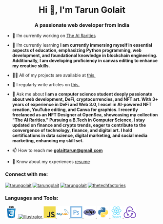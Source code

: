 <h1 align="center">Hi 👋, I'm Tarun Golait</h1>
<h3 align="center">A passionate web developer from India</h3>

- 🔭 I’m currently working on [The AI Rarities](https://opensea.io/collection/the-ai-rarities)

- 🌱 I’m currently learning **I am currently immersing myself in essential aspects of education, emphasizing Python programming, web development, and foundational knowledge in blockchain engineering. Additionally, I am developing proficiency in canvas editing to enhance my creative skills.**

- 👨‍💻 All of my projects are available at [this.](https://tarungolait.github.io/tarungolait-portfolio)

- 📝 I regularly write articles on [this.](https://tarungolait.github.io/tarungolait-portfolio)

- 💬 Ask me about **I am a computer science student deeply passionate about web development, DeFi, cryptocurrencies, and NFT art. With 3+ years of experience in DeFi and Web 3.0, I excel in AI-powered NFT creation, YouTube editing, and Canva for graphics. I recently freelanced as an NFT Designer at OpenSea, showcasing my collection "The AI Rarities." Pursuing a B.Tech in Computer Science, I stay updated on finance and crypto trends, eager to contribute to the convergence of technology, finance, and digital art. I hold certifications in data science, digital marketing, and social media marketing, enhancing my skill set.**

- 📫 How to reach me **golaittarun@gmail.com**

- 📄 Know about my experiences [resume](https://drive.google.com/file/d/1sFn5EZ1ZVvEzVMFrPXnn9XtJx5ScNe4x/view?usp=sharing)

<h3 align="left">Connect with me:</h3>
<p align="left">
<a href="https://twitter.com/tarungolait" target="blank"><img align="center" src="https://raw.githubusercontent.com/rahuldkjain/github-profile-readme-generator/master/src/images/icons/Social/twitter.svg" alt="tarungolait" height="30" width="40" /></a>
<a href="www.linkedin.com/in/tarun-golait-36834a282" target="blank"><img align="center" src="https://raw.githubusercontent.com/rahuldkjain/github-profile-readme-generator/master/src/images/icons/Social/linked-in-alt.svg" alt="tarungolait" height="30" width="40" /></a>
<a href="https://instagram.com/tarungolait" target="blank"><img align="center" src="https://raw.githubusercontent.com/rahuldkjain/github-profile-readme-generator/master/src/images/icons/Social/instagram.svg" alt="tarungolait" height="30" width="40" /></a>
<a href="https://youtube.com/@thetechfactories?si=AhswIddThCJU1pRL" target="blank"><img align="center" src="https://raw.githubusercontent.com/rahuldkjain/github-profile-readme-generator/master/src/images/icons/Social/youtube.svg" alt="thetechfactories" height="30" width="40" /></a>
</p>

<h3 align="left">Languages and Tools:</h3>
<p align="left"> <a href="https://www.w3schools.com/css/" target="_blank" rel="noreferrer"> <img src="https://raw.githubusercontent.com/devicons/devicon/master/icons/css3/css3-original-wordmark.svg" alt="css3" width="40" height="40"/> </a> <a href="https://www.adobe.com/in/products/illustrator.html" target="_blank" rel="noreferrer"> <img src="https://www.vectorlogo.zone/logos/adobe_illustrator/adobe_illustrator-icon.svg" alt="illustrator" width="40" height="40"/> </a> <a href="https://developer.mozilla.org/en-US/docs/Web/JavaScript" target="_blank" rel="noreferrer"> <img src="https://raw.githubusercontent.com/devicons/devicon/master/icons/javascript/javascript-original.svg" alt="javascript" width="40" height="40"/> </a> <a href="https://www.mysql.com/" target="_blank" rel="noreferrer"> <img src="https://raw.githubusercontent.com/devicons/devicon/master/icons/mysql/mysql-original-wordmark.svg" alt="mysql" width="40" height="40"/> </a> <a href="https://www.photoshop.com/en" target="_blank" rel="noreferrer"> <img src="https://raw.githubusercontent.com/devicons/devicon/master/icons/photoshop/photoshop-line.svg" alt="photoshop" width="40" height="40"/> </a> <a href="https://www.php.net" target="_blank" rel="noreferrer"> <img src="https://raw.githubusercontent.com/devicons/devicon/master/icons/php/php-original.svg" alt="php" width="40" height="40"/> </a> <a href="https://www.python.org" target="_blank" rel="noreferrer"> <img src="https://raw.githubusercontent.com/devicons/devicon/master/icons/python/python-original.svg" alt="python" width="40" height="40"/> </a> <a href="https://reactjs.org/" target="_blank" rel="noreferrer"> <img src="https://raw.githubusercontent.com/devicons/devicon/master/icons/react/react-original-wordmark.svg" alt="react" width="40" height="40"/> </a> <a href="https://redux.js.org" target="_blank" rel="noreferrer"> <img src="https://raw.githubusercontent.com/devicons/devicon/master/icons/redux/redux-original.svg" alt="redux" width="40" height="40"/> </a> </p>
